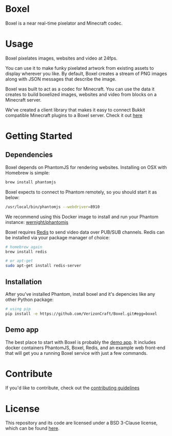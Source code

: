Boxel
======
Boxel is a near real-time pixelator and Minecraft codec.

Usage
======
Boxel pixelates images, websites and video at 24fps.

You can use it to make funky pixelated artwork from existing assets to display wherever you like.
By default, Boxel creates a stream of PNG images along with JSON messages that describe the image.

Boxel was built to act as a codec for Minecraft. You can use the data it creates to build boxelized images,
websites and video from blocks on a Minecraft server.

We've created a client library that makes it easy to connect Bukkit compatible Minecraft plugins to a Boxel server.
Check it out [here](https://github.com/verizoncraft/Boxel-client)

Getting Started
================
Dependencies
-------------
Boxel depends on PhantomJS for rendering websites.
Installing on OSX with Homebrew is simple:
```bash
brew install phantomjs
```

Boxel expects to connect to Phantom remotely, so you should start it as below:
```bash
/usr/local/bin/phantomjs --webdriver=8910
```

We recommend using this Docker image to install and run your Phantom instance: [wernight/phantomjs](https://hub.docker.com/r/wernight/phantomjs/)

Boxel requires [Redis](http://redis.io) to send video data over PUB/SUB channels.
Redis can be installed via your package manager of choice:

```bash
# homebrew again
brew install redis

# or apt-get
sudo apt-get install redis-server
```

Installation
------------
After you've installed Phantom, install boxel and it's depencies like any other Python package:
```bash
# using pip
pip install -e https://github.com/VerizonCraft/Boxel.git#egg=boxel
```

Demo app
--------
The best place to start with Boxel is probably the [demo app](https://github.com/VerizonCraft/Boxel-demo).
It includes docker containers PhantomJS, Boxel, Redis, and an example web front-end that will get you a
running Boxel service with just a few commands.


Contribute
===========
If you'd like to contribute, check out the [contributing guidelines](https://github.com/VerizonCraft/Boxel/blob/master/CONTRIBUTING.md)

License
===========
This repository and its code are licensed under a BSD 3-Clause license, which can be found [here](https://github.com/VerizonCraft/Boxel/blob/master/LICENSE).

